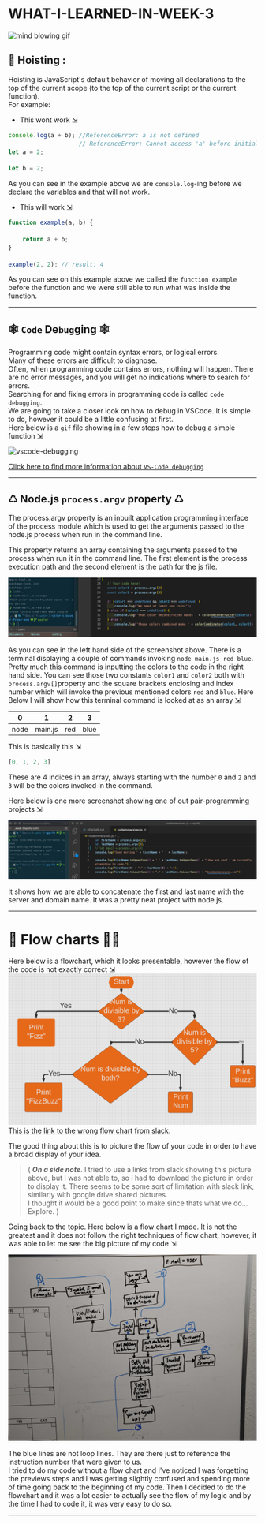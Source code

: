# WHAT-I-LEARNED-IN-WEEK-3

![mind blowing gif](https://miro.medium.com/max/700/1*_pGj3DixmBImxcAl_HWWdA.gif)

## 🎢 Hoisting :
Hoisting is JavaScript's default behavior of moving all declarations to the top of the current scope (to the top of the current script or the current function).<br>
For example:<br>

* This wont work ⇲<br>
```javascript
console.log(a + b); //ReferenceError: a is not defined
                    // ReferenceError: Cannot access 'a' before initialization
let a = 2;

let b = 2;
```
As you can see in the example above we are `console.log`-ing before we declare the variables and that will not work.<br>


* This will work ⇲<br>
```javascript
function example(a, b) {

    return a + b;
}

example(2, 2); // result: 4
```
As you can see on this example above we called the `function example` before the function and we were still able to run what was inside the function.<br>

---

## 🕸 `Code` De`bug`ging 🕸<br>
Programming code might contain syntax errors, or logical errors.<br>
Many of these errors are difficult to diagnose.<br>
Often, when programming code contains errors, nothing will happen. There are no error messages, and you will get no indications where to search for errors.<br>
Searching for and fixing errors in programming code is called `code debugging`.<br>
We are going to take a closer look on how to debug in VSCode. It is simple to do, however it could be a little confusing at first.<br>
Here below is a `gif` file showing in a few steps how to debug a simple function ⇲<br>

![vscode-debugging](./week3/vscode-debugging-hd.gif)

[Click here to find more information about `VS-Code debugging`](https://code.visualstudio.com/docs/editor/debugging)

---

## ♺ Node.js `process.argv` property ♺<br>
The process.argv property is an inbuilt application programming interface of the process module which is used to get the arguments passed to the node.js process when run in the command line.<br>

This property returns an array containing the arguments passed to the process when run it in the command line. The first element is the process execution path and the second element is the path for the js file.<br>

![process.argv](week3/process-argv.png)

As you can see in the left hand side of the screenshot above. There is a terminal displaying a couple of commands invoking `node main.js red blue`.<br>
Pretty much this command is inputting the colors to the code in the right hand side. You can see those two constants `color1` and `color2` both with `process.argv[]`property and the square brackets enclosing and index number which will invoke the previous mentioned colors `red` and `blue`. Here Below I will show how this terminal command is looked at as an array ⇲<br>

|   0   |   1   |   2   |   3   |
| :---: | :---: | :---: | :---: |
| node  |main.js|  red  |  blue |

This is basically this ⇲

```javascript
[0, 1, 2, 3]
```
These are 4 indices in an array, always starting with the number `0` and `2` and `3` will be the colors invoked in the command.<br>

Here below is one more screenshot showing one of out pair-programming projects ⇲<br>

![name-last-name](week3/name-last-name-process-argv.png)

It shows how we are able to concatenate the first and last name with the server and domain name. It was a pretty neat project with node.js.<br>

---

# 🌊 Flow charts 🏄‍♂️

Here below is a flowchart, which it looks presentable, however the flow of the code is not exactly correct ⇲<br>
![wrong flow chart](week3/wrong-flow-chart.png)
[This is the link to the wrong flow chart from slack.](https://slack-files.com/T01AQT1MFCH-F01BTUHB19A-20e89475bf)

The good thing about this is to picture the flow of your code in order to have a broad display of your idea.<br>

> ( ***On a side note***. I tried to use a links from slack showing this picture above, but I was not able to, so i had to download the picture in order to display it. There seems to be some sort of limitation with slack link, similarly with google drive shared pictures.<br>
I thought it would be a good point to make since thats what we do... Explore. )

Going back to the topic. Here below is a flow chart I made. It is not the greatest and it does not follow the right techniques of flow chart, however, it was able to let me see the big picture of my code ⇲<br>

![my flow chart](week3/my-flow-chart.jpg)

The blue lines are not loop lines. They are there just to reference the instruction number that were given to us.<br>
I tried to do my code without a flow chart and I've noticed I was forgetting the previews steps and I was getting slightly confused and spending more of time going back to the beginning of my code. Then I decided to do the flowchart and it was a lot easier to actually see the flow of my logic and by the time I had to code it, it was very easy to do so.

---

